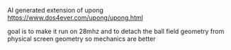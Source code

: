 AI generated extension of upong
https://www.dos4ever.com/upong/upong.html

goal is to make it run on 28mhz
and to detach the ball field geometry from physical screen geometry so mechanics are better 
